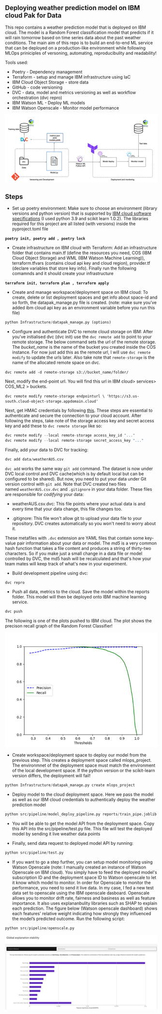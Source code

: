 ## Deploying weather prediction model on IBM cloud Pak for Data

This repo contains a weather prediction model that is deployed on IBM cloud. The model is a Random Forest classification model that predicts if it will rain tomorrow based on time series data about the past weather conditions. The main aim of this repo is to build an end-to-end ML service that can be deployed on a production-like environment while following MLOps priniciples of versoning, automating, reproducibulity and readability!

Tools used:
- Poetry - Dependency management
- Terraform - setup and manage IBM infrastructure using IaC
- IBM Cloud Object Storage - store data
- GitHub - code versioning
- DVC - data, model and metrics versioning as well as workflow orchestration (dvc repro)
- IBM Watson ML - Deploy ML models
- IBM Watson Openscale - Monitor model performance

![My Image](project_structure.png)

## Steps

- Set up poetry environment: Make sure to choose an environment (library versions and python version) that is supported by [IBM cloud software specifications](https://dataplatform.cloud.ibm.com/docs/content/wsj/analyze-data/pm_service_supported_frameworks.html) (I used python 3.9 and scikit learn 1.0.2). The libraries required for this project are all listed (with versions) inside the pyproject.toml file

**`poetry init, poetry add , poetry lock`**

- Create infrastructure on IBM cloud with Terraform: Add an infrastructure folder that contains main.tf (define the resources you need, COS (IBM Cloud Object Storage) and WML (IBM Watson Machine Learning)), terraform.tfvars (contains cloud api key and cloud region), provider.tf (declare variables that store key info). Finally run the following comamnds and it should create your infrastructure

**`terraform init, terraform plan , terraform apply`**

- Create and manage workspace/deployment space on IBM cloud: To create, delete or list deployment spaces and get info about space-id and so forth, the datapak_manage.py file is created. (note: make sure you’ve added ibm cloud api key as an environment variable before you run this file)

```python
python Infrastructure/datapak_manage.py (options)
```

- Configure and authenticate DVC to remote cloud storage on IBM: After you've initialised dvc (dvc init) use the `dvc remote add` to point to your remote storage. The below command sets the url of the remote storage. The *bucket_name* is the name of the bucket you created inside the COS instance. For now just add this as the remote url, I will use `dvc remote modify` to update the urls later. Also take note that `remote-storage` is the name of the allocated remote space on dvc.

`dvc remote add -d remote-storage s3://bucket_name/folder/`

Next, modify the end-point url. You will find this url in IBM cloud> services> COS_ML2 > buckets. 

`dvc remote modify remote-storage endpointurl \ 'https://s3.us-south.cloud-object-storage.appdomain.cloud'`

Next, get HMAC credentials by following [this](https://cloud.ibm.com/docs/cloud-object-storage?topic=cloud-object-storage-uhc-hmac-credentials-main). These steps are essential to authenticate and secure the connection to your cloud account. After following the steps, take note of the storage access key and secret access key and add these to `dvc remote storage` like so:

```python
dvc remote modify --local remote-storage access_key_id "..."
dvc remote modify --local remote-storage secret_access_key "..."
```

Finally, add your data to DVC for tracking:

```python
dvc add data/weatherAUS.csv
```
`dvc add` works the same way `git add` command. The dataset is now under DVC local control and DVC cache(which is by default local but can be configured to be shared). But now, you need to put your data under Git version control with `git add`. Note that DVC created two files named `weatherAUS.csv.dvc` and `.gitignore` in your data folder. These files are responsible for *codifying* your data:

  - weatherAUS.csv.dvc: This file points where your actual data is and every time that your data change, this file changes too.

  - .gitignore: This file won't allow git to upload your data file to your repository. DVC creates automatically so you won't need to worry about it.

These metafiles with `.dvc` extension are YAML files that contain some key-value pair information about your data or model. The *md5* is a very common hash function that takes a file content and produces a string of thirty-two characters. So if you make just a small change in a data file or model controlled by DVC, the md5 hash will be recalculated and that's how your team mates will keep track of what's new in your experiment.

- Build development pipeline using dvc:

```python
dvc repro
```

- Push all data, metrics to the cloud. Save the model within the reports folder. This model will then be deployed onto IBM machine learning service.

```python
dvc push
```
The following is one of the plots pushed to IBM cloud. The plot shows the precison recall graph of the Random Forest Classifier!

![My Image](precession-recall.png)

- Create workspace/deployment space to deploy our model from the previous step. This creates a deployment space called mlops_project. The environmnet of the deployment space must match the environment of the local development space. If the python version or the scikit-learn version differs, the deployment will fail!

```python
python Infrastructure/datapak_manage.py create mlops_project
```

- Deploy model to the cloud deployment space. Here we pass the model as well as our IBM cloud credentials to authentically deploy the weather prediction model

```python
python src/pipeline/model_deploy_pipeline.py reports/train_pipe.joblib . ./credentials.yaml
```

- You will be able to get the model API from the deployment space. Copy this API into the src/pipeline/test.py file. This file will test the deployed model by sending it live weather data points

- Finally, send data request to deployed model API by running:

```python
python src/pipeline/test.py
```

- If you want to go a step further, you can setup model monitoring using Watson Openscale (note: I manually created an instance of Watson Openscale on IBM cloud). You simply have to feed the deployed model's subscription ID and the deployment space ID to Watson openscale to let it know which model to monitor. In order for Openscale to monitor the performance, you need to send it live data. In my case, I fed a new test data set to openscale using the IBM openscale dasboard. Openscale allows you to monitor drift rate, fairness and basiness as well as feature importance. It also uses explananbulity libraries such as SHAP to explain each prediction. The figure below (Watson openscale dashboard) shows each features' relative weight indicating how strongly they influenced the model’s predicted outcome. Run the following script:

```python
python src/pipeline/openscale.py
```
![My Image](explainability-openscale.png)